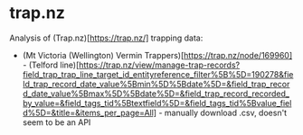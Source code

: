 # trap.nz
Analysis of (Trap.nz)[https://trap.nz/] trapping data:

 * (Mt Victoria (Wellington) Vermin Trappers)[https://trap.nz/node/169960] - (Telford line)[https://trap.nz/view/manage-trap-records?field_trap_trap_line_target_id_entityreference_filter%5B%5D=190278&field_trap_record_date_value%5Bmin%5D%5Bdate%5D=&field_trap_record_date_value%5Bmax%5D%5Bdate%5D=&field_trap_record_recorded_by_value=&field_tags_tid%5Btextfield%5D=&field_tags_tid%5Bvalue_field%5D=&title=&items_per_page=All] - manually download .csv, doesn't seem to be an API
